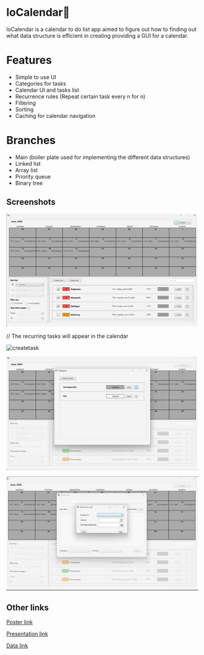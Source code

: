 
# loCalendar📅

loCalendar is a calendar to do list app aimed to figure out how to finding out what data structure is efficient in creating providing a GUI for a calendar. 

# Features
- Simple to use UI
- Categories for tasks
- Calendar UI and tasks list
- Recurrence rules (Repeat certain task every n for n)
- Filtering
- Sorting
- Caching for calendar navigation

# Branches
- Main (boiler plate used for implementing the different data structures)
- Linked list
- Array list
- Priority queue
- Binary tree




## Screenshots

![mainscreen](https://github.com/osten-antonio/loCalendar/blob/main/Documentation/Images/mainscreen.png)

// The recurring tasks will appear in the calendar

![createtask](https://github.com/osten-antonio/loCalendar/blob/main/Documentation/Images/%20createtask.png)

![categories](https://github.com/osten-antonio/loCalendar/blob/main/Documentation/Images/categories.png)

![recurrencerule](https://github.com/osten-antonio/loCalendar/blob/main/Documentation/Images/recurrencerule.png)

## Other links

[Poster link](https://github.com/osten-antonio/loCalendar/blob/main/Documentation/LoCalendar%20Final%20Project%20Poster.png)

[Presentation link](https://docs.google.com/presentation/d/1oip1s3u6Rp6LkYbs2--mEgT-T2gixw6GbpSH-cvovx0/edit?slide=id.gdcb566e1d5_0_62#slide=id.gdcb566e1d5_0_62)

[Data link](https://docs.google.com/spreadsheets/d/1I05qgmCs3SNNFK6qgheWVTPi1ErULCOBVdvriu53VdM/edit?gid=1857951735#gid=1857951735)
